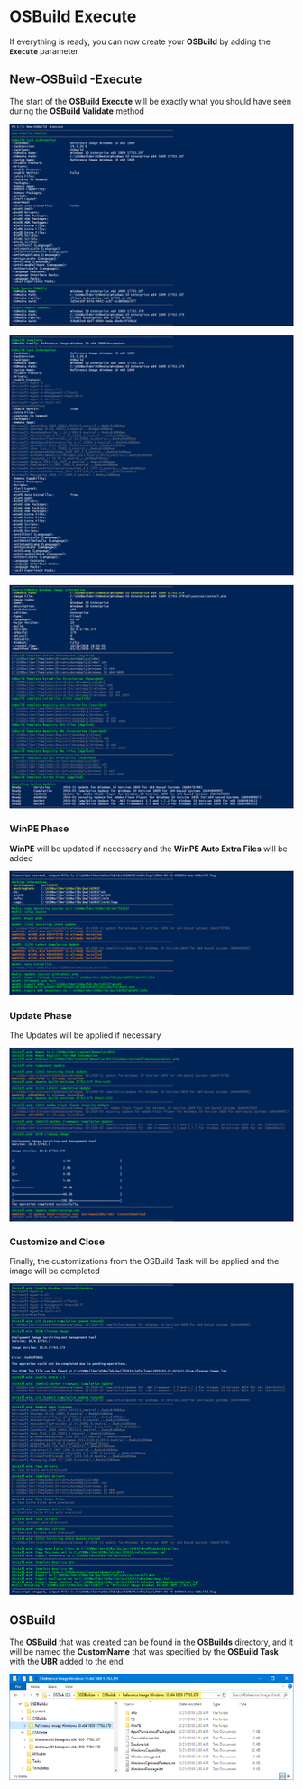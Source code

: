 # OSBuild Execute

If everything is ready, you can now create your **OSBuild** by adding the **`Execute`** parameter

## New-OSBuild -Execute

The start of the **OSBuild Execute** will be exactly what you should have seen during the **OSBuild Validate** method

![](../../../../.gitbook/assets/image%20%2813%29.png)

![](../../../../.gitbook/assets/image%20%2856%29.png)

![](../../../../.gitbook/assets/image%20%28169%29.png)

### WinPE Phase

**WinPE** will be updated if necessary and the **WinPE Auto Extra Files** will be added

![](../../../../.gitbook/assets/image%20%2859%29.png)

### Update Phase

The Updates will be applied if necessary

![](../../../../.gitbook/assets/image%20%2865%29.png)

### Customize and Close

Finally, the customizations from the OSBuild Task will be applied and the image will be completed

![](../../../../.gitbook/assets/image%20%2811%29.png)

## OSBuild

The **OSBuild** that was created can be found in the **OSBuilds** directory, and it will be named the **CustomName** that was specified by the **OSBuild Task** with the **UBR** added to the end

![](../../../../.gitbook/assets/image%20%2852%29.png)



